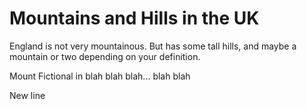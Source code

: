 Mountains and Hills in the UK
==================
England is not very mountainous.
But has some tall hills, and maybe a mountain or two depending on your definition.

Mount Fictional in blah blah blah... blah blah

New line
